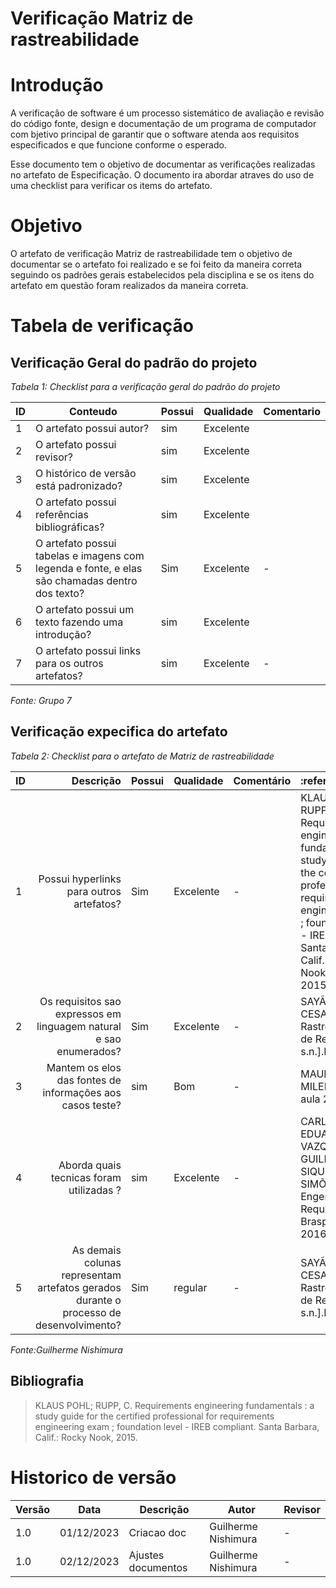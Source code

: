 # Verificação Matriz de rastreabilidade

# Introdução
A verificação de software é um processo sistemático de avaliação e revisão do código fonte, design e documentação de um programa de computador com bjetivo principal de garantir que o software atenda aos requisitos especificados e que funcione conforme o esperado. 

Esse documento tem o objetivo de documentar as verificações realizadas no artefato de Especificação. O documento ira abordar atraves do uso de uma checklist para verificar os items do artefato.

# Objetivo

O artefato de verificação Matriz de rastreabilidade tem o objetivo de documentar se o artefato foi realizado e se foi feito da maneira correta seguindo os padrões gerais estabelecidos pela disciplina e se os itens do artefato em questão foram realizados da maneira correta.

# Tabela de verificação

## Verificação Geral do padrão do projeto

*Tabela 1: Checklist para a verificação geral do padrão do projeto*

| ID  | Conteudo                                                                                       | Possui | Qualidade  | Comentario                                  |
| --- | ---------------------------------------------------------------------------------------------- | ------ | ---------- | ------------------------------------------- |
| 1   | O artefato possui autor?                                                                       | sim    | Excelente  |                                             |
| 2   | O artefato possui revisor?                                                                     | sim    | Excelente  |                                             |
| 3   | O histórico de versão está padronizado?                                                        | sim    | Excelente  |                                             |
| 4   | O artefato possui referências bibliográficas?                                                  | sim    | Excelente  |                                             |
| 5   | O artefato possui tabelas e imagens com legenda e fonte, e elas são chamadas dentro dos texto? | Sim    | Excelente | - |
| 6   | O artefato possui um texto fazendo uma introdução?                                             | sim    |   Excelente         |                                             |
| 7   | O artefato possui links para os outros artefatos?                                              | sim    |    Excelente        | -         |


*Fonte: Grupo 7*

## Verificação expecifica do artefato

*Tabela 2: Checklist para o artefato de Matriz de rastreabilidade*

| ID  |                                                                                              Descrição | Possui | Qualidade  | Comentário                                                          | :referencia | :imagem |
| --- | -----------------------------------------------------------------------------------------------------: | ------ | ---------- | :------------------------------------------------------------------ | :---------- | :------ |
| 1   |                                                         Possui hyperlinks para outros artefatos? | Sim    |     Excelente   |     -    |  KLAUS POHL; RUPP, C. Requirements engineering fundamentals : a study guide for the certified professional for requirements engineering exam ; foundation level - IREB compliant. Santa Barbara, Calif.: Rocky Nook, 2015.Pagina 126      |![image](https://github.com/Requisitos-de-Software/2023.2-DETRAN/assets/78215376/d9e0bc46-d08b-488b-8ff4-fe2f4b33359a)|
| 2  |                                                      Os requisitos sao expressos em linguagem natural e sao enumerados? | Sim   |    Excelente   |   -   |  SAYÃO, M.; CESAR, J. Rastreabilidade de Requisitos. [s.l: s.n.].Pagina 12      |![image](https://github.com/Requisitos-de-Software/2023.2-DETRAN/assets/78215376/49dc4574-0ccc-4749-bc3c-00cf37bb8f41)|
| 3   |                                 Mantem os elos das fontes de informações aos casos teste? | sim    | Bom           | -                                                                   | MAURICIO E MILENE.Requsitos aula 26.Slide 32        |![image](https://github.com/Requisitos-de-Software/2023.2-DETRAN/assets/78215376/ea324435-fa1d-4930-a856-087d1ce1fed6)|
|4   |                                       Aborda quais tecnicas foram utilizadas ? | sim   | Excelente           | -                                                                   | CARLOS EDUARDO VAZQUEZ; GUILHERME SIQUEIRA SIMÕES. Engenharia de Requisitos. [s.l.] Brasport, 2016.Pagina 149             |![image](https://github.com/Requisitos-de-Software/2023.2-DETRAN/assets/78215376/b91254f1-6761-4699-ad04-8b451963e3df)|
| 5 |                                                   As demais colunas representam artefatos gerados durante o processo de desenvolvimento? | Sim   |    regular  |   -   |  SAYÃO, M.; CESAR, J. Rastreabilidade de Requisitos. [s.l: s.n.].Pagina 13     |![image](https://github.com/Requisitos-de-Software/2023.2-DETRAN/assets/78215376/49dc4574-0ccc-4749-bc3c-00cf37bb8f41)|



*Fonte:Guilherme Nishimura*

## Bibliografia


> KLAUS POHL; RUPP, C. Requirements engineering fundamentals : a study guide for the certified professional for requirements engineering exam ; foundation level - IREB compliant. Santa Barbara, Calif.: Rocky Nook, 2015.


# Historico de versão

| Versão | Data       | Descrição   | Autor              | Revisor    |
| ------ | ---------- | ----------- | ------------------ | ---------- |
| 1.0    | 01/12/2023 | Criacao doc | Guilherme Nishimura | - |
| 1.0    | 02/12/2023 |Ajustes documentos | Guilherme Nishimura | - |
